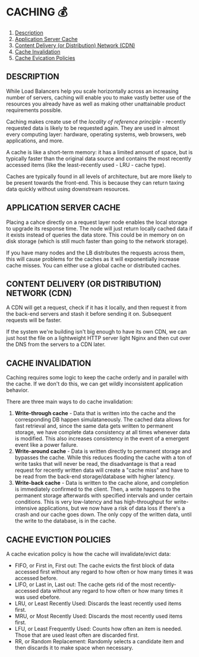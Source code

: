 # CACHING 💰

1. [Description](#description)
2. [Application Server Cache](#application-server-cache)
3. [Content Delivery (or Distribution) Network (CDN)](#content-deliver-or-distribution-network-cdn)
4. [Cache Invalidation](#cache-invalidation)
5. [Cache Evication Policies](#cache-evication-policies)

## DESCRIPTION

While Load Balancers help you scale horizontally across an increasing number of servers, caching will enable you to make vastly better use of the resources you already have as well as making other unattainable product requirements possible.

Caching makes create use of the _locality of reference principle_ - recently requested data is likely to be requested again. They are used in almost every computing layer: hardware, operating systems, web browsers, web applications, and more.

A cache is like a short-term memory: it has a limited amount of space, but is typically faster than the original data source and contains the most recently accessed items (like the least-recently used - LRU - cache type).

Caches are typically found in all levels of architecture, but are more likely to be present towards the front-end. This is because they can return taxing data quickly without using downstream resources.

## APPLICATION SERVER CACHE

Placing a cahce directly on a request layer node enables the local storage to upgrade its response time. The node will just return locally cached data if it exists instead of queries the data store. This could be in memory on on disk storage (which is still much faster than going to the network storage).

If you have many nodes and the LB distributes the requests across them, this will cause problems for the caches as it will exponentially increase cache misses. You can either use a global cache or distributed caches.

## CONTENT DELIVERY (OR DISTRIBUTION) NETWORK (CDN)

A CDN will get a request, check if it has it locally, and then request it from the back-end servers and stash it before sending it on. Subsequent requests will be faster.

If the system we're building isn't big enough to have its own CDN, we can just host the file on a lightweight HTTP server light Nginx and then cut over the DNS from the servers to a CDN later.

## CACHE INVALIDATION

Caching requires some logic to keep the cache orderly and in parallel with the cache. If we don't do this, we can get wildly inconsistent application behavior.

There are three main ways to do cache invalidation:

1. **Write-through cache** - Data that is written into the cache and the corresponding DB happen simulataneously. The cached data allows for fast retrieval and, since the same data gets written to permanent storage, we have complete data consistency at all times whenever data is modified. This also increases consistency in the event of a emergent event like a power failure.
2. **Write-around cache** - Data is written directly to permanent storage and bypasses the cache. While this reduces flooding the cache with a ton of write tasks that will never be read, the disadvantage is that a read request for recently written data will create a "cache miss" and have to be read from the back-end storage/database with higher latency.
3. **Write-back cache** - Data is written to the cache alone, and completion is immediately confirmed to the client. Then, a write happens to the permanent storage afterwards with specified intervals and under certain conditions. This is very low-latency and has high-throughput for write-intensive applications, but we now have a risk of data loss if there's a crash and our cache goes down. The only copy of the written data, until the write to the database, is in the cache.

## CACHE EVICTION POLICIES

A cache evication policy is how the cache will invalidate/evict data:

- FIFO, or First in, First out: The cache evicts the first block of data accessed first without any regard to how often or how many times it was accessed before.
- LIFO, or Last in, Last out: The cache gets rid of the most recently-accessed data without any regard to how often or how many times it was used ebefore.
- LRU, or Least Recently Used: Discards the least recently used items first.
- MRU, or Most Recently Used: Discards the most recently used items first.
- LFU, or Least Frequently Used: Counts how often an item is needed. Those that are used least often are discarded first.
- RR, or Random Replacement: Randomly selects a candidate item and then discards it to make space when necessary.
